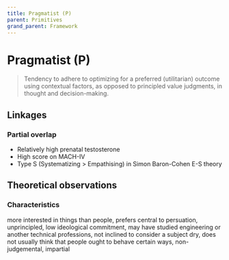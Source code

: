```yaml
---
title: Pragmatist (P)
parent: Primitives
grand_parent: Framework
---
```


# Pragmatist (P)

>Tendency to adhere to optimizing for a preferred (utilitarian) outcome using contextual factors, as opposed to principled value judgments, in thought and decision-making.

## Linkages

### Partial overlap

* Relatively high prenatal testosterone
* High score on MACH-IV
* Type S (Systematizing > Empathising) in Simon Baron-Cohen E-S theory

## Theoretical observations

### Characteristics

more interested in things than people, prefers central to persuation, unprincipled, low ideological commitment, may have studied engineering or another technical professions, not inclined to consider a subject dry, does not usually think that people ought to behave certain ways, non-judgemental, impartial